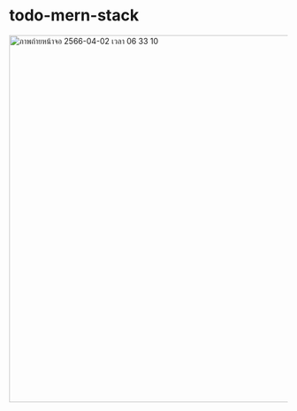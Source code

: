 # todo-mern-stack
<img width="663" alt="ภาพถ่ายหน้าจอ 2566-04-02 เวลา 06 33 10" src="https://user-images.githubusercontent.com/96169611/229322835-7ecda26a-3522-4133-a081-a133e84436e9.png">
